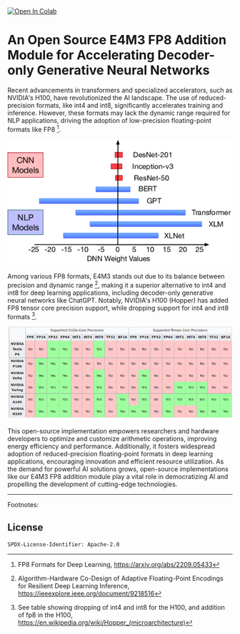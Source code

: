 <a target="_blank" href="https://colab.research.google.com/drive/10ER7BmSm4vbRMsVznXbMqf84Xr6Ze5Lc#scrollTo=NC__X6Jph4CU">
  <img src="https://colab.research.google.com/assets/colab-badge.svg" alt="Open In Colab"/>
</a>

# An Open Source E4M3 FP8 Addition Module for Accelerating Decoder-only Generative Neural Networks

Recent advancements in transformers and specialized accelerators, such as
NVIDIA's H100, have revolutionized the AI landscape. The use of
reduced-precision formats, like int4 and int8, significantly accelerates
training and inference. However, these formats may lack the dynamic range
required for NLP applications, driving the adoption of low-precision
floating-point formats like FP8 [^1].

![img](Range-of-weights-from-popular-CNN-and-NLP-models-Weights-in-NLP-models-11-can-be-more.png)

Among various FP8 formats, E4M3 stands out due to its balance between precision
and dynamic range [^2], making it a superior alternative to int4 and int8 for
deep learning applications, including decoder-only generative neural networks
like ChatGPT. Notably, NVIDIA's H100 (Hopper) has added FP8 tensor core
precision support, while dropping support for int4 and int8 formats [^3].

![img](Hopper_vs_A100.png)

This open-source implementation empowers researchers and hardware developers to
optimize and customize arithmetic operations, improving energy efficiency and
performance. Additionally, it fosters widespread adoption of reduced-precision
floating-point formats in deep learning applications, encouraging innovation and
efficient resource utilization. As the demand for powerful AI solutions grows,
open-source implementations like our E4M3 FP8 addition module play a vital role
in democratizing AI and propelling the development of cutting-edge technologies.

---

Footnotes:

[^1]: FP8 Formats for Deep Learning, https://arxiv.org/abs/2209.05433

[^2]: Algorithm-Hardware Co-Design of Adaptive Floating-Point Encodings for Resilient Deep Learning Inference, https://ieeexplore.ieee.org/document/9218516

[^3]: See table showing dropping of int4 and int8 for the H100, and addition of fp8 in the H100, https://en.wikipedia.org/wiki/Hopper_(microarchitecture)

## License

```
SPDX-License-Identifier: Apache-2.0
```
